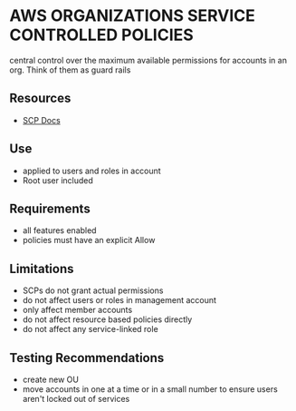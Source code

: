 # AWS ORGANIZATIONS SERVICE CONTROLLED POLICIES
central control over the maximum available permissions for accounts in an org.
Think of them as guard rails

## Resources
- [SCP Docs](https://docs.aws.amazon.com/organizations/latest/userguide/orgs_manage_policies_scps.html)

## Use
- applied to users and roles in account
- Root user included

## Requirements
- all features enabled
- policies must have an explicit Allow

## Limitations
- SCPs do not grant actual permissions
- do not affect users or roles in management account
- only affect member accounts
- do not affect resource based policies directly
- do not affect any service-linked role

## Testing Recommendations
- create new OU
- move accounts in one at a time or in a small number to ensure users aren't locked out of services